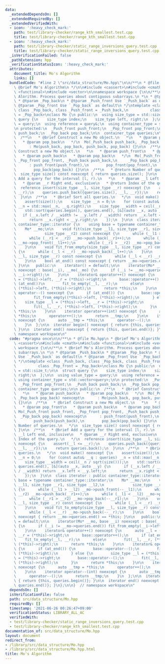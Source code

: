 ```yaml
---
data:
  _extendedDependsOn: []
  _extendedRequiredBy: []
  _extendedVerifiedWith:
  - icon: ':heavy_check_mark:'
    path: test/library-checker/range_kth_smallest.test.cpp
    title: test/library-checker/range_kth_smallest.test.cpp
  - icon: ':heavy_check_mark:'
    path: test/library-checker/static_range_inversions_query.test.cpp
    title: test/library-checker/static_range_inversions_query.test.cpp
  _isVerificationFailed: false
  _pathExtension: hpp
  _verificationStatusIcon: ':heavy_check_mark:'
  attributes:
    document_title: Mo's Algorithm
    links: []
  bundledCode: "#line 2 \"src/data_structure/Mo.hpp\"\n\n/**\n * @file Mo.hpp\n *\
    \ @brief Mo's Algorithm\n */\n\n#include <cassert>\n#include <cmath>\n#include\
    \ <functional>\n#include <vector>\n\nnamespace workspace {\n\n/**\n * @brief Mo's\
    \ Alorithm. Process queries about contiguous subarrays.\n *\n * @tparam _Push_back\n\
    \ * @tparam _Pop_back\n * @tparam _Push_front Use `_Push_back` as default\n *\
    \ @tparam _Pop_front Use `_Pop_back` as default\n */\ntemplate <class _Push_back,\
    \ class _Pop_back, class _Push_front = _Push_back,\n          class _Pop_front\
    \ = _Pop_back>\nclass Mo {\n public:\n  using size_type = std::size_t;\n\n  struct\
    \ query {\n    size_type index;\n    size_type left, right;\n  };\n\n  using value_type\
    \ = query;\n  using reference = query&;\n  using container_type = std::vector<query>;\n\
    \n protected:\n  _Push_front push_front;\n  _Pop_front pop_front;\n  _Push_back\
    \ push_back;\n  _Pop_back pop_back;\n\n  container_type queries;\n\n public:\n\
    \  /**\n   * @brief Construct a new Mo object.\n   *\n   * @param push_back\n\
    \   * @param pop_back\n   */\n  Mo(_Push_back push_back, _Pop_back pop_back) noexcept\n\
    \      : Mo(push_back, pop_back, push_back, pop_back) {}\n\n  /**\n   * @brief\
    \ Construct a new Mo object.\n   *\n   * @param push_front\n   * @param pop_front\n\
    \   * @param push_back\n   * @param pop_back\n   */\n  Mo(_Push_front push_front,\
    \ _Pop_front pop_front, _Push_back push_back,\n     _Pop_back pop_back) noexcept\n\
    \      : push_front(push_front),\n        pop_front(pop_front),\n        push_back(push_back),\n\
    \        pop_back(pop_back) {}\n\n  /**\n   * @return Number of queries.\n   */\n\
    \  size_type size() const noexcept { return queries.size(); }\n\n  /**\n   * @brief\
    \ Add a query for the interval [l, r).\n   *\n   * @param __l Left end, inclusive\n\
    \   * @param __r Right end, exclusive\n   * @return Index of the query.\n   */\n\
    \  reference insert(size_type __l, size_type __r) noexcept {\n    assert(__l <=\
    \ __r);\n    queries.push_back({queries.size(), __l, __r});\n    return queries.back();\n\
    \  }\n\n  /**\n   * @brief Sort all queries.\n   */\n  void make() noexcept {\n\
    \    assert(size());\n    size_type __n = 0;\n    for (const auto& __q : queries)\
    \ __n = std::max(__n, __q.right);\n    size_type __width = ceil(__n / sqrt(size()));\n\
    \    std::sort(queries.begin(), queries.end(), [&](auto __x, auto __y) {\n   \
    \   if (__x.left / __width != __y.left / __width) return __x.left < __y.left;\n\
    \      return __x.right < __y.right;\n    });\n  }\n\n  class iterator : public\
    \ container_type::iterator {\n    using base = typename container_type::iterator;\n\
    \    Mo* __mo;\n\n    void fit(size_type __l1, size_type __r1, size_type __l2,\n\
    \             size_type __r2) const noexcept {\n      while (__l1 > __l2) __mo->push_front(--__l1);\n\
    \      while (__r1 < __r2) __mo->push_back(__r1++);\n      while (__l1 < __l2)\
    \ __mo->pop_front(__l1++);\n      while (__r1 > __r2) __mo->pop_back(--__r1);\n\
    \    }\n\n    void fit_from_empty(size_type __l, size_type __r) const noexcept\
    \ {\n      while (__l < __r) __mo->push_back(__l++);\n    }\n\n    void fit_to_empty(size_type\
    \ __l, size_type __r) const noexcept {\n      while (__l < __r) __mo->push_back(--__r);\n\
    \    }\n\n    bool at_end() const noexcept { return __mo->queries.end() == *this;\
    \ }\n\n   public:\n    iterator() = default;\n\n    iterator(Mo* __mo, base __i)\
    \ noexcept : base(__i), __mo(__mo) {\n      if (__i != __mo->queries.end()) fit_from_empty(__i->left,\
    \ __i->right);\n    }\n\n    iterator& operator++() noexcept {\n      auto __l\
    \ = (*this)->left, __r = (*this)->right;\n      base::operator++();\n      if\
    \ (at_end())\n        fit_to_empty(__l, __r);\n      else\n        fit(__l, __r,\
    \ (*this)->left, (*this)->right);\n      return *this;\n    }\n\n    iterator&\
    \ operator--() noexcept {\n      if (at_end()) {\n        base::operator--();\n\
    \        fit_from_empty((*this)->left, (*this)->right);\n      } else {\n    \
    \    size_type __l = (*this)->left, __r = (*this)->right;\n        base::operator--();\n\
    \        fit(__l, __r, (*this)->left, (*this)->right);\n      }\n      return\
    \ *this;\n    }\n\n    iterator operator++(int) noexcept {\n      auto __tmp =\
    \ *this;\n      operator++();\n      return __tmp;\n    }\n\n    iterator operator--(int)\
    \ noexcept {\n      auto __tmp = *this;\n      operator--();\n      return __tmp;\n\
    \    }\n  };\n\n  iterator begin() noexcept { return {this, queries.begin()};\
    \ }\n\n  iterator end() noexcept { return {this, queries.end()}; }\n};\n\n}  //\
    \ namespace workspace\n"
  code: "#pragma once\n\n/**\n * @file Mo.hpp\n * @brief Mo's Algorithm\n */\n\n#include\
    \ <cassert>\n#include <cmath>\n#include <functional>\n#include <vector>\n\nnamespace\
    \ workspace {\n\n/**\n * @brief Mo's Alorithm. Process queries about contiguous\
    \ subarrays.\n *\n * @tparam _Push_back\n * @tparam _Pop_back\n * @tparam _Push_front\
    \ Use `_Push_back` as default\n * @tparam _Pop_front Use `_Pop_back` as default\n\
    \ */\ntemplate <class _Push_back, class _Pop_back, class _Push_front = _Push_back,\n\
    \          class _Pop_front = _Pop_back>\nclass Mo {\n public:\n  using size_type\
    \ = std::size_t;\n\n  struct query {\n    size_type index;\n    size_type left,\
    \ right;\n  };\n\n  using value_type = query;\n  using reference = query&;\n \
    \ using container_type = std::vector<query>;\n\n protected:\n  _Push_front push_front;\n\
    \  _Pop_front pop_front;\n  _Push_back push_back;\n  _Pop_back pop_back;\n\n \
    \ container_type queries;\n\n public:\n  /**\n   * @brief Construct a new Mo object.\n\
    \   *\n   * @param push_back\n   * @param pop_back\n   */\n  Mo(_Push_back push_back,\
    \ _Pop_back pop_back) noexcept\n      : Mo(push_back, pop_back, push_back, pop_back)\
    \ {}\n\n  /**\n   * @brief Construct a new Mo object.\n   *\n   * @param push_front\n\
    \   * @param pop_front\n   * @param push_back\n   * @param pop_back\n   */\n \
    \ Mo(_Push_front push_front, _Pop_front pop_front, _Push_back push_back,\n   \
    \  _Pop_back pop_back) noexcept\n      : push_front(push_front),\n        pop_front(pop_front),\n\
    \        push_back(push_back),\n        pop_back(pop_back) {}\n\n  /**\n   * @return\
    \ Number of queries.\n   */\n  size_type size() const noexcept { return queries.size();\
    \ }\n\n  /**\n   * @brief Add a query for the interval [l, r).\n   *\n   * @param\
    \ __l Left end, inclusive\n   * @param __r Right end, exclusive\n   * @return\
    \ Index of the query.\n   */\n  reference insert(size_type __l, size_type __r)\
    \ noexcept {\n    assert(__l <= __r);\n    queries.push_back({queries.size(),\
    \ __l, __r});\n    return queries.back();\n  }\n\n  /**\n   * @brief Sort all\
    \ queries.\n   */\n  void make() noexcept {\n    assert(size());\n    size_type\
    \ __n = 0;\n    for (const auto& __q : queries) __n = std::max(__n, __q.right);\n\
    \    size_type __width = ceil(__n / sqrt(size()));\n    std::sort(queries.begin(),\
    \ queries.end(), [&](auto __x, auto __y) {\n      if (__x.left / __width != __y.left\
    \ / __width) return __x.left < __y.left;\n      return __x.right < __y.right;\n\
    \    });\n  }\n\n  class iterator : public container_type::iterator {\n    using\
    \ base = typename container_type::iterator;\n    Mo* __mo;\n\n    void fit(size_type\
    \ __l1, size_type __r1, size_type __l2,\n             size_type __r2) const noexcept\
    \ {\n      while (__l1 > __l2) __mo->push_front(--__l1);\n      while (__r1 <\
    \ __r2) __mo->push_back(__r1++);\n      while (__l1 < __l2) __mo->pop_front(__l1++);\n\
    \      while (__r1 > __r2) __mo->pop_back(--__r1);\n    }\n\n    void fit_from_empty(size_type\
    \ __l, size_type __r) const noexcept {\n      while (__l < __r) __mo->push_back(__l++);\n\
    \    }\n\n    void fit_to_empty(size_type __l, size_type __r) const noexcept {\n\
    \      while (__l < __r) __mo->push_back(--__r);\n    }\n\n    bool at_end() const\
    \ noexcept { return __mo->queries.end() == *this; }\n\n   public:\n    iterator()\
    \ = default;\n\n    iterator(Mo* __mo, base __i) noexcept : base(__i), __mo(__mo)\
    \ {\n      if (__i != __mo->queries.end()) fit_from_empty(__i->left, __i->right);\n\
    \    }\n\n    iterator& operator++() noexcept {\n      auto __l = (*this)->left,\
    \ __r = (*this)->right;\n      base::operator++();\n      if (at_end())\n    \
    \    fit_to_empty(__l, __r);\n      else\n        fit(__l, __r, (*this)->left,\
    \ (*this)->right);\n      return *this;\n    }\n\n    iterator& operator--() noexcept\
    \ {\n      if (at_end()) {\n        base::operator--();\n        fit_from_empty((*this)->left,\
    \ (*this)->right);\n      } else {\n        size_type __l = (*this)->left, __r\
    \ = (*this)->right;\n        base::operator--();\n        fit(__l, __r, (*this)->left,\
    \ (*this)->right);\n      }\n      return *this;\n    }\n\n    iterator operator++(int)\
    \ noexcept {\n      auto __tmp = *this;\n      operator++();\n      return __tmp;\n\
    \    }\n\n    iterator operator--(int) noexcept {\n      auto __tmp = *this;\n\
    \      operator--();\n      return __tmp;\n    }\n  };\n\n  iterator begin() noexcept\
    \ { return {this, queries.begin()}; }\n\n  iterator end() noexcept { return {this,\
    \ queries.end()}; }\n};\n\n}  // namespace workspace\n"
  dependsOn: []
  isVerificationFile: false
  path: src/data_structure/Mo.hpp
  requiredBy: []
  timestamp: '2021-06-26 00:26:47+09:00'
  verificationStatus: LIBRARY_ALL_AC
  verifiedWith:
  - test/library-checker/static_range_inversions_query.test.cpp
  - test/library-checker/range_kth_smallest.test.cpp
documentation_of: src/data_structure/Mo.hpp
layout: document
redirect_from:
- /library/src/data_structure/Mo.hpp
- /library/src/data_structure/Mo.hpp.html
title: Mo's Algorithm
---
```


